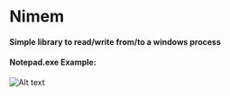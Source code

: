 # Nimem
#### Simple library to read/write from/to a windows process 
#### Notepad.exe Example:
![Alt text](https://s7.gifyu.com/images/tkwnvblAXx.gif)



